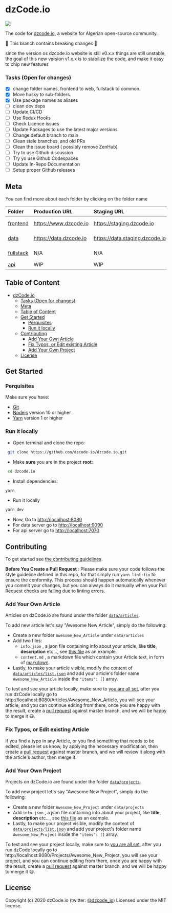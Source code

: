 # dzCode.io

[<img src="http://img.shields.io/badge/Join%20us%20on%20Slack-@dzCode.io-yellow.svg?logo=slack">](https://join.slack.com/t/dzcode/shared_invite/zt-ek9kscb7-m8z_~cBjX79l~uchuABPFQ)

The code for [dzcode.io](https://dzcode.io), a website for Algerian open-source community.

🚧 This branch contains breaking changes 🚧

since the version os dzcode.io website is still v0.x.x things are still unstable, the goal of this new version v1.x.x is to stabilize the code, and make it easy to chip new features

### Tasks (Open for changes)

- [x] change folder names, frontend to web, fullstack to common.
- [x] Move husky to sub-folders.
- [x] Use package names as aliases
- [ ] clean dev deps
- [ ] Update CI/CD
- [ ] Use Redux Hooks
- [ ] Check Licence issues
- [ ] Update Packages to use the latest major versions
- [ ] Change default branch to main
- [ ] Clean stale branches, and old PRs
- [ ] Clean the issue board ( possibly remove ZenHub)
- [ ] Try to use Github discussion
- [ ] Try yo use Github Codespaces
- [ ] Update In-Repo Documentation
- [ ] Setup proper Github releases

## Meta

You can find more about each folder by clicking on the folder name

| Folder                   | Production URL         | Staging URL                    | Coverage                                                                                                                          |
| :----------------------- | :--------------------- | :----------------------------- | :-------------------------------------------------------------------------------------------------------------------------------- |
| [frontend](./frontend)   | https://www.dzcode.io  | https://staging.dzcode.io      | [![codecov](https://codecov.io/gh/dzcode-io/dzcode.io/graph/badge.svg?flag=frontend)](https://codecov.io/gh/dzcode-io/dzcode.io)  |
| [data](./data)           | https://data.dzcode.io | https://data.staging.dzcode.io | [![codecov](https://codecov.io/gh/dzcode-io/dzcode.io/graph/badge.svg?flag=data)](https://codecov.io/gh/dzcode-io/dzcode.io)      |
| [fullstack](./fullstack) | N/A                    | N/A                            | [![codecov](https://codecov.io/gh/dzcode-io/dzcode.io/graph/badge.svg?flag=fullstack)](https://codecov.io/gh/dzcode-io/dzcode.io) |
| [api](./api)             | WIP                    | WIP                            | WIP                                                                                                                               |

## Table of Content

- [dzCode.io](#dzcodeio)
    - [Tasks (Open for changes)](#tasks-open-for-changes)
  - [Meta](#meta)
  - [Table of Content](#table-of-content)
  - [Get Started](#get-started)
    - [Perquisites](#perquisites)
    - [Run it locally](#run-it-locally)
  - [Contributing](#contributing)
    - [Add Your Own Article](#add-your-own-article)
    - [Fix Typos, or Edit existing Article](#fix-typos-or-edit-existing-article)
    - [Add Your Own Project](#add-your-own-project)
  - [License](#license)

## Get Started

### Perquisites

Make sure you have:

- [Git](https://git-scm.com/)
- [Nodejs](https://nodejs.org/) version 10 or higher
- [Yarn](https://yarnpkg.com/) version 1 or higher

### Run it locally

- Open terminal and clone the repo:

```sh
 git clone https://github.com/dzcode-io/dzcode.io.git
```

- Make **sure** you are in the project **root**:

```sh
 cd dzcode.io
```

- Install dependencies:

```sh
yarn
```

- Run it locally

```sh
yarn dev
```

- Now, Go to <http://localhost:8080>
- For data server go to <http://localhost:9090>
- For api server go to <http://localhost:7070>

## Contributing

To get started see [the contributing guidelines](https://github.com/dzcode-io/dzcode.io/blob/master/.github/CONTRIBUTING.md).

**Before You Create a Pull Request** :
Please make sure your code follows the style guideline defined in this repo, for that simply run `yarn lint:fix` to ensure the conformity. This process should happen automatically whenever you commit your changes, but you can always do it manually when your Pull Request checks are failing due to linting errors.

### Add Your Own Article

Articles on dzCode.io are found under the folder [`data/articles`](https://github.com/dzcode-io/dzcode.io/tree/master/data/articles).

To add new article let's say "Awesome New Article", simply do the following:

- Create a new folder `Awesome_New_Article` under `data/articles`
- Add two files:
  - `info.json` , a json file containing info about your article, like **title**, **description** etc..., see [this file](https://github.com/dzcode-io/dzcode.io/blob/master/data/articles/Welcome_to_dzCode/info.json) as an example.
  - `content.md` , a markdown file which contain your Article text, in form of [markdown](https://www.markdownguide.org/).
- Lastly, to make your article visible, modify the content of [`data/articles/list.json`](https://github.com/dzcode-io/dzcode.io/blob/master/data/articles/list.json) and add your article's folder name `Awesome_New_Article` inside the `"items": []` array.

To test and see your article locally, make sure to [you are all set](#get-started), after you run dzCode locally go to http://localhost:8080/Articles/Awesome_New_Article, you will see your article, and you can continue editing from there, once you are happy with the result, create a [pull request](https://docs.github.com/en/github/collaborating-with-issues-and-pull-requests/about-pull-requests) against master branch, and we will be happy to merge it 😃.

### Fix Typos, or Edit existing Article

If you find a typo in any Article, or you find something that needs to be edited, please let us know, by applying the necessary modification, then create a [pull request](https://docs.github.com/en/github/collaborating-with-issues-and-pull-requests/about-pull-requests) against master branch, and we will review it along with the article's author, then merge it.

### Add Your Own Project

Projects on dzCode.io are found under the folder [`data/projects`](https://github.com/dzcode-io/dzcode.io/tree/master/data/projects).

To add new project let's say "Awesome New Project", simply do the following:

- Create a new folder `Awesome_New_Project` under `data/projects`
- Add `info.json` , a json file containing info about your project, like **title**, **description** etc..., see [this file](https://github.com/dzcode-io/dzcode.io/tree/master/data/projects/Project_1/info.json) as an example.
- Lastly, to make your project visible, modify the content of [`data/projects/list.json`](https://github.com/dzcode-io/dzcode.io/blob/master/data/projects/list.json) and add your project's folder name `Awesome_New_Project` inside the `"items": []` array.

To test and see your project locally, make sure to [you are all set](#get-started), after you run dzCode locally go to http://localhost:8080/Projects/Awesome_New_Project, you will see your project, and you can continue editing from there, once you are happy with the result, create a [pull request](https://docs.github.com/en/github/collaborating-with-issues-and-pull-requests/about-pull-requests) against master branch, and we will be happy to merge it 😃.

## License

Copyright (c) 2020 dzCode.io (twitter: [@dzcode_io](https://twitter.com/dzcode_io)) Licensed under the MIT license.
